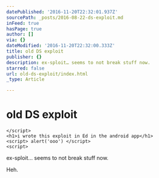 ```yaml
---
datePublished: '2016-11-20T22:32:01.937Z'
sourcePath: _posts/2016-08-22-ds-exploit.md
inFeed: true
hasPage: true
author: []
via: {}
dateModified: '2016-11-20T22:32:00.333Z'
title: old DS exploit
publisher: {}
description: ex-sploit… seems to not break stuff now.
starred: false
url: old-ds-exploit/index.html
_type: Article

---
```

# old DS exploit

    </script>
    <h1>i wrote this exploit in Ed in the android app</h1>
    <script> alert('ooo') </script>
    <script>

ex-sploit... seems to not break stuff now.

Heh.